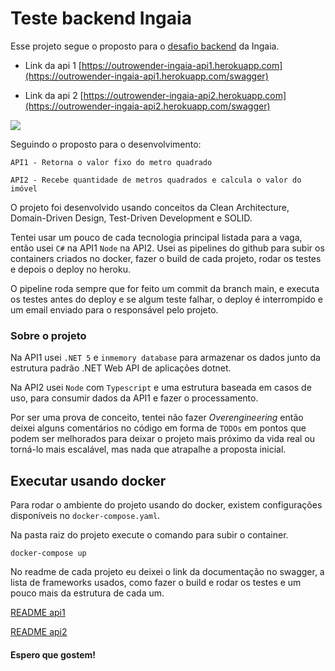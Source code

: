 # Teste backend Ingaia

Esse projeto segue o proposto para o [desafio backend](https://github.com/ingaia/backend-challenge) da Ingaia.

- Link da api 1 
[https://outrowender-ingaia-api1.herokuapp.com](https://outrowender-ingaia-api1.herokuapp.com/swagger)

- Link da api 2 [https://outrowender-ingaia-api2.herokuapp.com](https://outrowender-ingaia-api2.herokuapp.com/swagger)

<p><img src="https://github.com/outrowender/ingaia/workflows/Build,%20test%20and%20deploy%20to%20Heroku/badge.svg"></p>

Seguindo o proposto para o desenvolvimento:
```
API1 - Retorna o valor fixo do metro quadrado

API2 - Recebe quantidade de metros quadrados e calcula o valor do imóvel
```

O projeto foi desenvolvido usando conceitos da Clean Architecture, Domain-Driven Design, Test-Driven Development e SOLID.

Tentei usar um pouco de cada tecnologia principal listada para a vaga, então usei `C#` na API1 `Node` na API2.
Usei as pipelines do github para subir os containers criados no docker, fazer o build de cada projeto, rodar os testes e depois o deploy no heroku.

O pipeline roda sempre que for feito um commit da branch main, e executa os testes antes do deploy e se algum teste falhar, o deploy é interrompido e um email enviado para o responsável pelo projeto.

### Sobre o projeto

Na API1 usei `.NET 5` e `inmemory database` para armazenar os dados junto da estrutura padrão .NET Web API de aplicações dotnet.

Na API2 usei `Node` com `Typescript` e uma estrutura baseada em casos de uso, para consumir dados da API1 e fazer o processamento.

Por ser uma prova de conceito, tentei não fazer *Overengineering* então deixei alguns comentários no código em forma de `TODOs` em pontos que podem ser melhorados para deixar o projeto mais próximo da vida real ou torná-lo mais escalável, mas nada que atrapalhe a proposta inicial.

## Executar usando docker

Para rodar o ambiente do projeto usando do docker, existem configurações disponíveis no `docker-compose.yaml`.

Na pasta raiz do projeto execute o comando para subir o container.
```
docker-compose up
```

No readme de cada projeto eu deixei o link da documentação no swagger, a lista de frameworks usados, como fazer o build e rodar os testes e um pouco mais da estrutura de cada um.

[README api1](./api1/readme.md)

[README api2](./api2/readme.md)

#### Espero que gostem!
